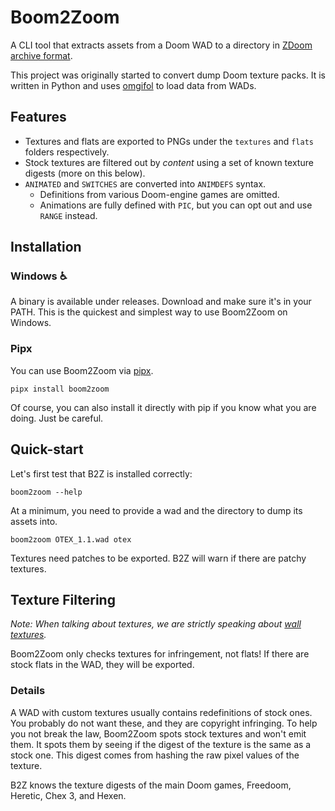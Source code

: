 # Boom2Zoom

A CLI tool that extracts assets from a Doom WAD to a directory in [ZDoom archive format](https://zdoom.org/wiki/Using_ZIPs_as_WAD_replacement).

This project was originally started to convert dump Doom texture packs.
It is written in Python and uses [omgifol](https://github.com/devinacker/omgifol) to load data from WADs.


## Features

- Textures and flats are exported to PNGs under the `textures` and `flats` folders respectively.
- Stock textures are filtered out by *content* using a set of known texture digests (more on this below).
- `ANIMATED` and `SWITCHES` are converted into `ANIMDEFS` syntax.
    - Definitions from various Doom-engine games are omitted.
    - Animations are fully defined with `PIC`, but you can opt out and use `RANGE` instead.

## Installation

### Windows <span title="Boom2Zoom is developed on Windows.">♿</span>

A binary is available under releases.
Download and make sure it's in your PATH.
This is the quickest and simplest way to use Boom2Zoom on Windows.

### Pipx

You can use Boom2Zoom via [pipx](https://pipx.pypa.io/stable/).

```shell
pipx install boom2zoom
```

Of course, you can also install it directly with pip if you know what you are doing. Just be careful.

## Quick-start

Let's first test that B2Z is installed correctly:

```shell
boom2zoom --help
```

At a minimum, you need to provide a wad and the directory to dump its assets into.

```shell
boom2zoom OTEX_1.1.wad otex
```

Textures need patches to be exported. B2Z will warn if there are patchy textures.

## Texture Filtering

_Note: When talking about textures, we are strictly speaking about [wall textures](https://doomwiki.org/wiki/Texture)._

Boom2Zoom only checks textures for infringement, not flats!
If there are stock flats in the WAD, they will be exported.

### Details

A WAD with custom textures usually contains redefinitions of stock ones.
You probably do not want these, and they are copyright infringing.
To help you not break the law, Boom2Zoom spots stock textures and won't emit them.
It spots them by seeing if the digest of the texture is the same as a stock one.
This digest comes from hashing the raw pixel values of the texture.

B2Z knows the texture digests of the main Doom games, Freedoom, Heretic, Chex 3, and Hexen.
